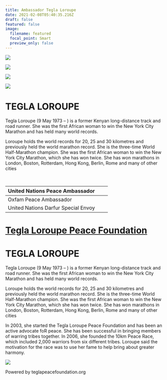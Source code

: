 ```yaml
---
title: Ambassador Tegla Loroupe
date: 2021-02-08T05:40:35.216Z
draft: false
featured: false
image:
  filename: featured
  focal_point: Smart
  preview_only: false
---
```

![](https://web.archive.org/web/20190823120100im_/https://pbs.twimg.com/profile_images/822347102378397696/_-CY2ccB_400x400.jpg)

![](https://web.archive.org/web/20190823120100im_/https://pbs.twimg.com/media/Dtq8acaXgAE33aK.jpg)

![](https://web.archive.org/web/20190823120100im_/https://pbs.twimg.com/media/Dtq8ab5W4AAmN2M.jpg)

![](https://web.archive.org/web/20190823120100im_/https://pbs.twimg.com/media/Dr5GG76X4AAchrp.jpg)

# **TEGLA LOROUPE**

Tegla Loroupe (9 May 1973 – ) is a former Kenyan long-distance track and road runner. She was the first African woman to win the New York City Marathon and has held many world records.

Loroupe holds the world records for 20, 25 and 30 kilometres and previously held the world marathon record. She is the three-time World Half-Marathon champion. She was the first African woman to win the New York City Marathon, which she has won twice. She has won marathons in London, Boston, Rotterdam, Hong Kong, Berlin, Rome and many of other cities

[](https://archive.org/account/login.php "Sign In") [](http://faq.web.archive.org/ "Get some help using the Wayback Machine") [](https://web.archive.org/web/20181118120802/http://teglapeacefoundation.org/who-is-tegla/#close "Close the toolbar")

[](https://web.archive.org/web/20181118120802/http://web.archive.org/screenshot/http://teglapeacefoundation.org/who-is-tegla/ "screenshot")[](https://web.archive.org/web/20181118120802/http://teglapeacefoundation.org/who-is-tegla/# "Share on Facebook")[](https://web.archive.org/web/20181118120802/http://teglapeacefoundation.org/who-is-tegla/# "Share on Twitter")

| United Nations Peace Ambassador     |     |     |
| ----------------------------------- | --- | --- |
| Oxfam Peace Ambassador              |     |     |
| United Nations Darfur Special Envoy |     |     |

# [Tegla Loroupe Peace Foundation](https://web.archive.org/web/20181118120802/http://teglapeacefoundation.org/)

# **TEGLA LOROUPE**

Tegla Loroupe (9 May 1973 – ) is a former Kenyan long-distance track and road runner. She was the first African woman to win the New York City Marathon and has held many world records.

Loroupe holds the world records for 20, 25 and 30 kilometres and previously held the world marathon record. She is the three-time World Half-Marathon champion. She was the first African woman to win the New York City Marathon, which she has won twice. She has won marathons in London, Boston, Rotterdam, Hong Kong, Berlin, Rome and many of other cities

In 2003, she started the Tegla Loroupe Peace Foundation and has been an active advocate foR peace. She has been successful in bringing members of warring tribes together. In 2006, she founded the 10km Peace Race, which included 2,000 warriors from six different tribes. Loroupe said the motivation for the race was to use her fame to help bring about greater harmony.

![](https://web.archive.org/web/20181118120802im_/http://teglapeacefoundation.org/wp-content/uploads/2017/07/fundraising-race-300x199.jpg)

Powered by teglapeacefoundation.org

[](https://web.archive.org/web/20181118120802/https://www.facebook.com/teglapeacefoundation.org/)[](https://web.archive.org/web/20181118120802/https://twitter.com/loroupetegla)[](https://web.archive.org/web/20181118120802/mailto:info@teglaloroupefoundation.org)[](https://web.archive.org/web/20181118120802/http://teglapeacefoundation.org/feed/)

[](<>)